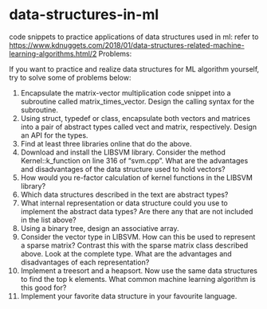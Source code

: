 # data-structures-in-ml
code snippets to practice applications of data structures used in ml:
refer to https://www.kdnuggets.com/2018/01/data-structures-related-machine-learning-algorithms.html/2
Problems:
 
If you want to practice and realize data structures for ML algorithm yourself, try to solve some of problems below:

1. Encapsulate the matrix-vector multiplication code snippet into a subroutine called matrix_times_vector. Design the calling syntax for the subroutine.
2. Using struct, typedef or class, encapsulate both vectors and matrices into a pair of abstract types called vect and matrix, respectively. Design an API for the types.
3. Find at least three libraries online that do the above.
4. Download and install the LIBSVM library. Consider the method Kernel::k_function on line 316 of “svm.cpp”. What are the advantages and disadvantages of the data structure used to hold vectors?
5. How would you re-factor calculation of kernel functions in the LIBSVM library?
6. Which data structures described in the text are abstract types?
7. What internal representation or data structure could you use to implement the abstract data types? Are there any that are not included in the list above?
8. Using a binary tree, design an associative array.
9. Consider the vector type in LIBSVM. How can this be used to represent a sparse matrix? Contrast this with the sparse matrix class described above. Look at the complete type. What are the advantages and disadvantages of each representation?
10. Implement a treesort and a heapsort. Now use the same data structures to find the top k elements. What common machine learning algorithm is this good for?
11. Implement your favorite data structure in your favourite language.
